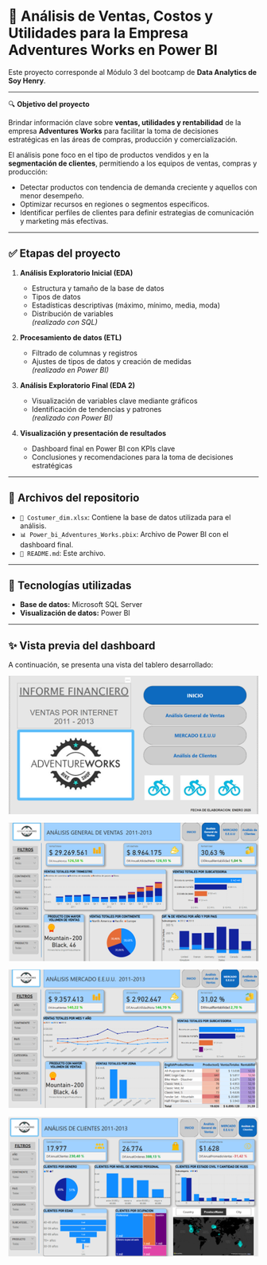 # 🧠 Análisis de Ventas, Costos y Utilidades para la Empresa Adventures Works en Power BI

Este proyecto corresponde al Módulo 3 del bootcamp de **Data Analytics de Soy Henry**.

---

🔍 **Objetivo del proyecto**

Brindar información clave sobre **ventas, utilidades y rentabilidad** de la empresa **Adventures Works** para facilitar la toma de decisiones estratégicas en las áreas de compras, producción y comercialización.

El análisis pone foco en el tipo de productos vendidos y en la **segmentación de clientes**, permitiendo a los equipos de ventas, compras y producción:

- Detectar productos con tendencia de demanda creciente y aquellos con menor desempeño.
- Optimizar recursos en regiones o segmentos específicos.
- Identificar perfiles de clientes para definir estrategias de comunicación y marketing más efectivas.

---

## ✅ Etapas del proyecto

1. **Análisis Exploratorio Inicial (EDA)**  
   - Estructura y tamaño de la base de datos  
   - Tipos de datos  
   - Estadísticas descriptivas (máximo, mínimo, media, moda)  
   - Distribución de variables  
   *(realizado con SQL)*

2. **Procesamiento de datos (ETL)**  
   - Filtrado de columnas y registros  
   - Ajustes de tipos de datos y creación de medidas  
   *(realizado en Power BI)*

3. **Análisis Exploratorio Final (EDA 2)**  
   - Visualización de variables clave mediante gráficos  
   - Identificación de tendencias y patrones  
   *(realizado con Power BI)*

4. **Visualización y presentación de resultados**  
   - Dashboard final en Power BI con KPIs clave  
   - Conclusiones y recomendaciones para la toma de decisiones estratégicas

---

## 📁 Archivos del repositorio

- `📄 Costumer_dim.xlsx`: Contiene la base de datos utilizada para el análisis.  
- `📊 Power_bi_Adventures_Works.pbix`: Archivo de Power BI con el dashboard final.  
- `📘 README.md`: Este archivo.

---

## 🧪 Tecnologías utilizadas

- **Base de datos:** Microsoft SQL Server  
- **Visualización de datos:** Power BI

---

## ✨ Vista previa del dashboard

A continuación, se presenta una vista del tablero desarrollado:

![Dashboard 1](IMG/dashboard_1.png)

![Dashboard 2](IMG/dashboard_2.png)

![Dashboard 3](IMG/dashboard_3.png)

![Dashboard 4](IMG/dashboard_4.png)



